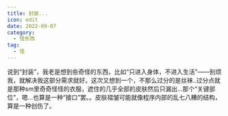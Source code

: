 ```yaml
---
title: 封装...
icon: edit
date: 2022-09-07
category:
  - 怪东西
tag:
  - 怪
---
```


说到“封装”，我老是想到些奇怪的东西，比如“只进入身体，不进入生活”——别烦我，就解决我这部分需求就好。这次又想到一个，不那么过分的是丝袜..过分点就是那种sm里奇奇怪怪的衣服，遮住的几乎全部的皮肤然后只漏出...那个“关键部位”，嗯...也算是一种“接口”罢。。皮肤褶皱可能就像程序内部的乱七八糟的结构，算是一种创伤了。